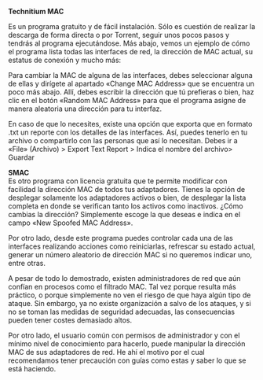 <b>Technitium MAC</b>

Es un programa gratuito y de fácil instalación. Sólo es cuestión de realizar la descarga de forma directa o por Torrent, seguir unos pocos pasos y tendrás al programa ejecutándose. Más abajo, vemos un ejemplo de cómo el programa lista todas las interfaces de red, la dirección de MAC actual, su estatus de conexión y mucho más:


Para cambiar la MAC de alguna de las interfaces, debes seleccionar alguna de ellas y dirígete al apartado «Change MAC Address» que se encuentra un poco más abajo. Allí, debes escribir la dirección que tú prefieras o bien, haz clic en el botón «Random MAC Address» para que el programa asigne de manera aleatoria una dirección para tu interfaz.

En caso de que lo necesites, existe una opción que exporta que en formato .txt un reporte con los detalles de las interfaces. Así, puedes tenerlo en tu archivo o compartirlo con las personas que así lo necesitan. Debes ir a «File» (Archivo) > Export Text Report > Indica el nombre del archivo> Guardar


<b>SMAC</b><br>
Es otro programa con licencia gratuita que te permite modificar con facilidad la dirección MAC de todos tus adaptadores. Tienes la opción de desplegar solamente los adaptadores activos o bien, de desplegar la lista completa en donde se verifican tanto los activos como inactivos. ¿Cómo cambias la dirección? Simplemente escoge la que deseas e indica en el campo «New Spoofed MAC Address».

Por otro lado, desde este programa puedes controlar cada una de las interfaces realizando acciones como reiniciarlas, refrescar su estado actual, generar un número aleatorio de dirección MAC si no queremos indicar uno, entre otras.



A pesar de todo lo demostrado, existen administradores de red que aún confían en procesos como el filtrado MAC. Tal vez porque resulta más práctico, o porque simplemente no ven el riesgo de que haya algún tipo de ataque. Sin embargo, ya no existe organización a salvo de los ataques, y si no se toman las medidas de seguridad adecuadas, las consecuencias pueden tener costes demasiado altos.

Por otro lado, el usuario común con permisos de administrador y con el mínimo nivel de conocimiento para hacerlo, puede manipular la dirección MAC de sus adaptadores de red. He ahí el motivo por el cual recomendamos tener precaución con guías como estas y saber lo que se está haciendo.
